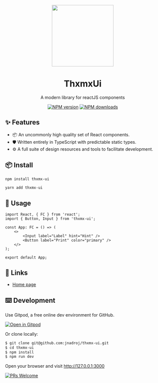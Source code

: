 <p align="center">
  <a href="https://thxmx-ui.netlify.app/">
    <img width="200" src="https://www.npmjs.com/npm-avatar/eyJhbGciOiJIUzI1NiIsInR5cCI6IkpXVCJ9.eyJhdmF0YXJVUkwiOiJodHRwczovL3MuZ3JhdmF0YXIuY29tL2F2YXRhci8xODRhYjI2YmI1YWY5NWI0NDUwZDU5ZTkxMDJmZmU4Nj9zaXplPTQ5NiZkZWZhdWx0PXJldHJvIn0.jflG92OORasQnbyRID5jAj1Znw_6XUZvxBU90BIujI8">
  </a>
</p>

<h1 align="center">ThxmxUi</h1>

<div align="center">

A modern library for reactJS components

[![NPM version][npm-image]][npm-url] [![NPM downloads][download-image]][download-url]

[npm-image]: https://img.shields.io/npm/v/thxmx-ui
[npm-url]: https://www.npmjs.com/package/thxmx-ui
[download-image]: https://img.shields.io/npm/dm/thxmx-ui.svg?style=flat-square
[download-url]: https://npmjs.org/package/thxmx-ui

</div>

## ✨ Features

-   📦 An uncommonly high quality set of React components.
-   🛡 Written entirely in TypeScript with predictable static types.
-   ⚙️ A full suite of design resources and tools to facilitate development.

## 📦 Install

```bash
npm install thxmx-ui
```

```bash
yarn add thxmx-ui
```

## 🔨 Usage

```tsx
import React, { FC } from 'react';
import { Button, Input } from 'thxmx-ui';

const App: FC = () => (
    <>
        <Input label="Label" hint="Hint" />
        <Button label="Print" color="primary" />
    </>
);

export default App;
```

## 🔗 Links

-   [Home page](https://thxmx-ui.netlify.app/)

## ⌨️ Development

Use Gitpod, a free online dev environment for GitHub.

[![Open in Gitpod](https://gitpod.io/button/open-in-gitpod.svg)](https://gitpod.io/#https://github.com/jnadroj/thxmx-ui)

Or clone locally:

```bash
$ git clone git@github.com:jnadroj/thxmx-ui.git
$ cd thxmx-ui
$ npm install
$ npm run dev
```

Open your browser and visit http://127.0.0.1:3000

[![PRs Welcome](https://img.shields.io/badge/PRs-welcome-brightgreen.svg?style=flat-square)](http://makeapullrequest.com)
